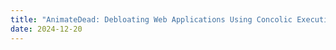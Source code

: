 ```yaml
---
title: "AnimateDead: Debloating Web Applications Using Concolic Execution"
date: 2024-12-20
---
```

